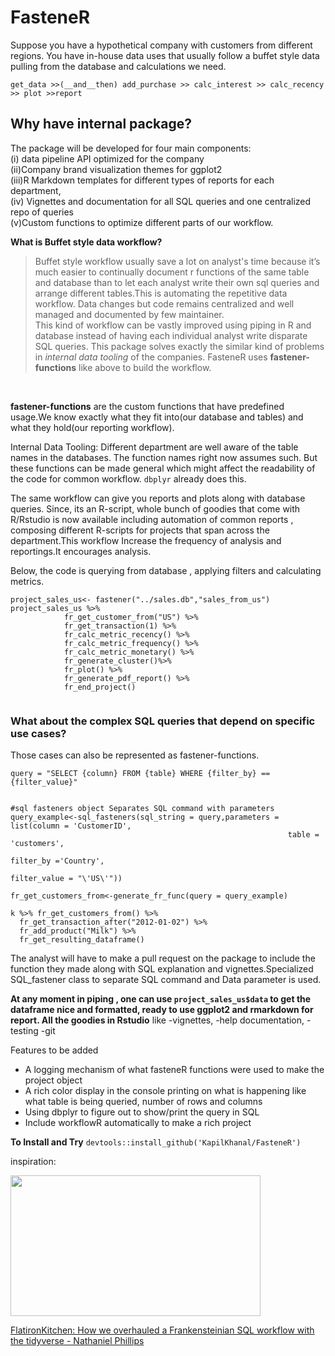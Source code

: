# FasteneR

Suppose you have a hypothetical company with customers from different regions. You have in-house data uses that usually follow a buffet style data pulling from the database and calculations we need. 

```get_data >>(__and__then) add_purchase >> calc_interest >> calc_recency >> plot >>report``` 

## Why have internal package? 
The package will be developed for four main components:<br>
(i) data pipeline API optimized for the company<br>
(ii)Company brand visualization themes for ggplot2<br>
(iii)R Markdown templates for different types of reports for each department,<br>
(iv) Vignettes and documentation for all SQL queries and one centralized repo of queries<br>
(v)Custom functions to optimize different parts of our workflow.<br>


**What is Buffet style data workflow?**
> Buffet style workflow usually save a lot on analyst's time because it’s much easier to continually document r functions of the same table and database than to let each analyst write their own sql queries and arrange different tables.This is automating the repetitive data workflow. Data changes but code remains centralized and well managed and documented by few maintainer.<br>
This kind of workflow can be vastly improved using piping in R and database instead of having each individual analyst write disparate SQL queries. 
This package solves exactly the similar kind of problems in *internal data tooling* of the companies. FasteneR uses **fastener-functions** like above to build the workflow.
<br>

**fastener-functions** are the custom functions that have predefined usage.We know exactly what they fit into(our database and tables) and what they hold(our reporting workflow).<br>

Internal Data Tooling:
Different department are well aware of the table names in the databases. The function names right now assumes such. But these functions can be made general which might affect the readability of the code for common workflow. `dbplyr` already does this.

The same workflow can give you reports and plots along with database queries. Since, its an R-script, whole bunch of goodies that come with R/Rstudio is now available including automation of common reports , composing different R-scripts for projects that span across the department.This workflow Increase the frequency of analysis and reportings.It encourages analysis.

Below, the code is querying from database , applying filters and calculating metrics. 

```#demo
project_sales_us<- fastener("../sales.db","sales_from_us")
project_sales_us %>%
            fr_get_customer_from("US") %>%
            fr_get_transaction(1) %>%
            fr_calc_metric_recency() %>%
            fr_calc_metric_frequency() %>%
            fr_calc_metric_monetary() %>%
            fr_generate_cluster()%>%
            fr_plot() %>%
            fr_generate_pdf_report() %>%
            fr_end_project()
            
```
### What about the complex SQL queries that depend on specific use cases?
Those cases can also be represented as fastener-functions.
```
query = "SELECT {column} FROM {table} WHERE {filter_by} == {filter_value}"


#sql fasteners object Separates SQL command with parameters
query_example<-sql_fasteners(sql_string = query,parameters = list(column = 'CustomerID',
                                                              table = 'customers',
                                                              filter_by ='Country',
                                                              filter_value = "\'US\'"))

fr_get_customers_from<-generate_fr_func(query = query_example)

k %>% fr_get_customers_from() %>%
  fr_get_transaction_after("2012-01-02") %>%
  fr_add_product("Milk") %>%
  fr_get_resulting_dataframe()
```
The analyst will have to make a pull request on the package to include the function they made along with SQL explanation and vignettes.Specialized SQL_fastener class to separate SQL command and Data parameter is used.

**At any moment in piping , one can use `project_sales_us$data` to get the dataframe nice and formatted, ready to use ggplot2 and rmarkdown for report. All the goodies in Rstudio** like 
  -vignettes, 
  -help documentation,
  -testing 
  -git
  
  

Features to be added
* A logging mechanism of what fasteneR functions were used to make the project object
* A rich color display in the console printing on what is happening like what table is being queried, number of rows and columns
* Using dbplyr to figure out to show/print the query in SQL 
* Include workflowR automatically to make a rich project

**To Install and Try**
`devtools::install_github('KapilKhanal/FasteneR')`


inspiration: <p><a href="https://resources.rstudio.com/rstudio-conf-2020/flatironkitchen-how-we-overhauled-a-frankensteinian-sql-workflow-with-the-tidyverse-nathaniel-phillips?wvideo=7mp0kqqdte"><img src="https://embedwistia-a.akamaihd.net/deliveries/11d7a43ff9a4bcaa41f76c93736f718d.jpg?image_play_button_size=2x&amp;image_crop_resized=960x540&amp;image_play_button=1&amp;image_play_button_color=4287c7e0" width="400" height="225" style="width: 400px; height: 225px;"></a></p><p><a href="https://resources.rstudio.com/rstudio-conf-2020/flatironkitchen-how-we-overhauled-a-frankensteinian-sql-workflow-with-the-tidyverse-nathaniel-phillips?wvideo=7mp0kqqdte">FlatironKitchen: How we overhauled a Frankensteinian SQL workflow with the tidyverse - Nathaniel Phillips</a></p>
